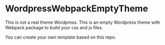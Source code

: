 # WordpressWebpackEmptyTheme
This is not a real theme Wordpress. This is an empty Wordpress theme with Webpack package to build your css and js files.

You can create your own template based on this repo.
